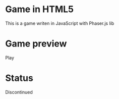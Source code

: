 # Game in HTML5

This is a game writen in JavaScript with Phaser.js lib

# Game preview

<a hreft="https://raw.githack.com/Germich3/Game_HTML5/master/index.html">Play</a>

# Status

Discontinued
